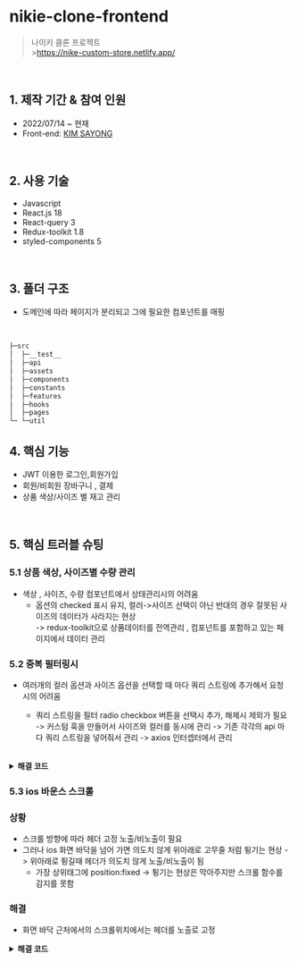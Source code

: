 # nikie-clone-frontend

> 나이키 클론 프로젝트 </br> >https://nike-custom-store.netlify.app/

<br/>

## 1. 제작 기간 & 참여 인원

- 2022/07/14 ~ 현재
- Front-end: [KIM SAYONG](https://github.com/youss95)

<br/>

## 2. 사용 기술

- Javascript
- React.js 18
- React-query 3
- Redux-toolkit 1.8
- styled-components 5

<br/>

## 3. 폴더 구조

- 도메인에 따라 페이지가 분리되고 그에 필요한 컴포넌트를 매핑

<br/>

```sh
├─src
│  ├─__test__
│  ├─api
│  ├─assets
│  ├─components
│  ├─constants
│  ├─features
│  ├─hooks
│  ├─pages
└─ └─util
```

## 4. 핵심 기능

- JWT 이용한 로그인,회원가입
- 회원/비회원 장바구니 , 결제
- 상품 색상/사이즈 별 재고 관리

<br/>

## 5. 핵심 트러블 슈팅

### 5.1 상품 색상, 사이즈별 수량 관리

- 색상 , 사이즈, 수량 컴포넌트에서 상태관리시의 어려움
  - 옵션의 checked 표시 유지, 컬러->사이즈 선택이 아닌 반대의 경우 잘못된 사이즈의 데이터가 사라지는 현상
    <br/>
    -> redux-toolkit으로 상품데이터를 전역관리 , 컴포넌트를 포함하고 있는 페이지에서 데이터 관리

### 5.2 중복 필터링시

- 여러개의 컬러 옵션과 사이즈 옵션을 선택할 때 마다 쿼리 스트링에 추가해서 요청시의 어려움

  - 쿼리 스트링을 필터 radio checkbox 버튼을 선택시 추가, 해제시 제외가 필요
    -> 커스텀 훅을 만들어서 사이즈와 컬러를 동시에 관리
    -> 기존 각각의 api 마다 쿼리 스트링을 넣어줘서 관리 -> axios 인터셉터에서 관리

  <br/>

<details>
<summary><b>해결 코드</b></summary>
<div markdown="1">

```javascript
//src/hooks/useFilter.js

const useFilter = (initialValue = '') => {
  const [value, setValue] = useState(initialValue);

  const onChange = useCallback(
    (e) => {
      const selectedColor = e.target.value.replace('#', '');
      const index = value.color.indexOf(selectedColor);
      if (index >= 0) {
        value.color.splice(index, 1); //컬러 해제시 필터링 제외
        setValue(value);
      } else {
        value[e.target.name].push(selectedColor);
        const newValue = { ...value };
        setValue(newValue);
      }
    },
    [value]
  );

  return [value, onChange];
};
```

</div>
</details>

### 5.3 ios 바운스 스크롤

### 상황

- 스크롤 방향에 따라 헤더 고정 노출/비노출이 필요
- 그러나 ios 화면 바닥을 넘어 가면 의도치 않게 위아래로 고무줄 처럼 튕기는 현상 -> 위아래로 튕길때 헤더가 의도치 않게 노출/비노출이 됨
  - 가장 상위태그에 position:fixed -> 튕기는 현상은 막아주지만 스크롤 함수를 감지를 못함

### 해결

- 화면 바닥 근처에서의 스크롤위치에서는 헤더를 노출로 고정
<details>
<summary><b>해결 코드</b></summary>
<div markdown="1">

```javascript
//src/hooks/useScroll.js
import { useEffect, useRef, useState } from 'react';

export const useScroll = () => {
  const [active, setActive] = useState(false);
  // 과거의 scroll 값 저장 위해서
  const scrollRef = useRef(0);
  // 쓰로틀 함수
  const throttle = (callback, delay) => {
    let waiting = false;
    return () => {
      if (!waiting) {
        waiting = true;
        setTimeout(() => {
          callback();
          waiting = false;
        }, delay);
      }
    };
  };

  const handleScroll = () => {
    const prevScroll = scrollRef.current;
    const currentScroll = window.scrollY;
    const scrollHeight = document.documentElement.scrollHeight;
    const scrollTop = document.documentElement.scrollTop;
    const clientHeight = document.documentElement.clientHeight;
    //화면 바닥에 근접할때 ios 스크롤 바운스에 대한 대응
    if (scrollTop + clientHeight + 100 >= scrollHeight) {
      setActive(() => true);
    } else {
      // 스크롤 방향에 따른 헤더 노출/비노출
      prevScroll > currentScroll ? setActive(() => false) : setActive(() => true);
    }
    // 현재 값을 넣어서 다음 scroll handle에서 이전 값으로 쓰기
    scrollRef.current = currentScroll;
  };
  const updateScroll = throttle(handleScroll, 50);

  useEffect(() => {
    window.addEventListener('scroll', updateScroll);
    return () => {
      window.removeEventListener('scroll', updateScroll);
    };
  }, [updateScroll]);

  return active;
};
```

</div>
</details>
